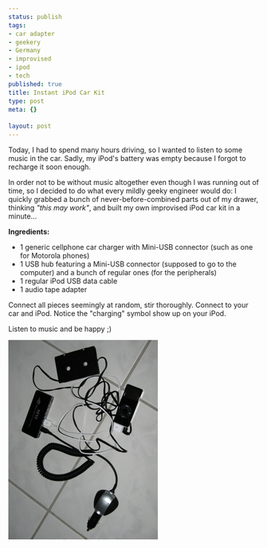 ```yaml
--- 
status: publish
tags: 
- car adapter
- geekery
- Germany
- improvised
- ipod
- tech
published: true
title: Instant iPod Car Kit
type: post
meta: {}

layout: post
---
```

Today, I had to spend many hours driving, so I wanted to listen to some music in the car. Sadly, my iPod's battery was empty because I forgot to recharge it soon enough.

In order not to be without music altogether even though I was running out of time, so I decided to do what every mildly geeky engineer would do: I quickly grabbed a bunch of never-before-combined parts out of my drawer, thinking <em>"this may work"</em>, and built my own improvised iPod car kit in a minute...

<strong>Ingredients:</strong>

<ul>
	<li>1 generic cellphone car charger with Mini-USB connector (such as one for Motorola phones)</li>
	<li>1 USB hub featuring a Mini-USB connector (supposed to go to the computer) and a bunch of regular ones (for the peripherals)</li>
	<li>1 regular iPod USB data cable</li>
	<li>1 audio tape adapter</li>
</ul>

Connect all pieces seemingly at random, stir thoroughly. Connect to your car and iPod. Notice the "charging" symbol show up on your iPod.

Listen to music and be happy ;)

<img src='/media/wp/2007/11/ipod-car-kit.jpg' alt='Improvised iPod car kit' />
